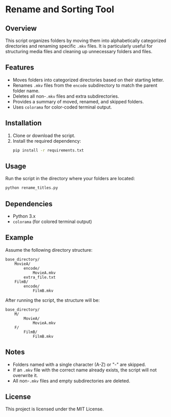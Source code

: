 # Rename and Sorting Tool

## Overview

This script organizes folders by moving them into alphabetically categorized directories and renaming specific `.mkv` files. It is particularly useful for structuring media files and cleaning up unnecessary folders and files.

## Features

- Moves folders into categorized directories based on their starting letter.
- Renames `.mkv` files from the `encode` subdirectory to match the parent folder name.
- Deletes all non-`.mkv` files and extra subdirectories.
- Provides a summary of moved, renamed, and skipped folders.
- Uses `colorama` for color-coded terminal output.

## Installation

1. Clone or download the script.
2. Install the required dependency:
   ```sh
   pip install -r requirements.txt
   ```

## Usage

Run the script in the directory where your folders are located:

```sh
python rename_titles.py
```

## Dependencies

- Python 3.x
- `colorama` (for colored terminal output)

## Example

Assume the following directory structure:

```
base_directory/
    MovieA/
        encode/
            MovieA.mkv
        extra_file.txt
    FilmB/
        encode/
            FilmB.mkv
```

After running the script, the structure will be:

```
base_directory/
    M/
        MovieA/
            MovieA.mkv
    F/
        FilmB/
            FilmB.mkv
```

## Notes

- Folders named with a single character (A-Z) or "-" are skipped.
- If an `.mkv` file with the correct name already exists, the script will not overwrite it.
- All non-`.mkv` files and empty subdirectories are deleted.

## License

This project is licensed under the MIT License.
